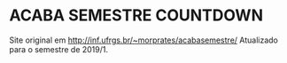 # ACABA SEMESTRE COUNTDOWN

Site original em http://inf.ufrgs.br/~morprates/acabasemestre/
Atualizado para o semestre de 2019/1.
